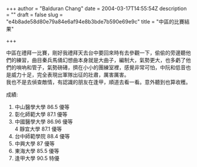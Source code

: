 +++
author = "Balduran Chang"
date = 2004-03-17T14:55:54Z
description = ""
draft = false
slug = "e4b8ade58d80e79a84e6af94e8b3bde7b590e69e9c"
title = "中區的比賽結果"

+++


中區在禮拜一比賽，剛好我禮拜天去台中要回來時有去參觀一下，偷偷的旁邊聽他們的練習，曲目秦兵馬俑幻想曲本身就是大曲子，編制大，氣勢更大，也多虧了他們的嗩吶和管子，氣勢磅礡，擠在小小的團練室裡，感覺非常可怕，中阮和低音也是威力十足，完全表現出軍隊出征的壯肅，厲害厲害。  
 我也不是去偵查敵情，有認識的朋友在逢甲，順道去看一看。意外聽到也算收穫。

  
 成績:  
 1. 中山醫學大學 86.5 優等  
 2. 彰化師範大學 87.1 優等  
 3. 中國醫學大學 86.96 優等  
 4 靜宜大學 87.1 優等  
 5. 台中師範學院 88.4 優等  
 6. 中興大學 87 優等  
 7. 東海大學 85.5 優等  
 8. 逢甲大學 90.5 特優

